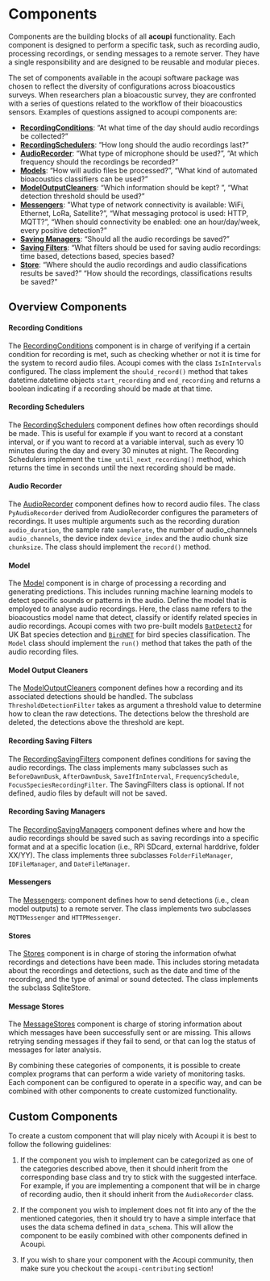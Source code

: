 # Components

Components are the building blocks of all **acoupi** functionality. Each
component is designed to perform a specific task, such as recording audio,
processing recordings, or sending messages to a remote server. They have a
single responsibility and are designed to be reusable and modular pieces.

The set of components available in the acoupi software package was chosen to reflect the diversity of configurations across bioacoustics surveys. When researchers plan a bioacoustic survey, they are confronted with a series of questions related to the workflow of their bioacoustics sensors. Examples of questions assigned to acoupi components are:

- [**RecordingConditions**](#recording-conditions): “At what time of the day should audio recordings be collected?”
- [**RecordingSchedulers**](#recording-schedulers): “How long should the audio recordings last?”
- [**AudioRecorder**](#audio-recorder): “What type of microphone should be used?”, “At which frequency should the recordings be recorded?”
- [**Models**](#models): “How will audio files be processed?”, “What kind of automated bioacoustics classifiers can be used?”
- [**ModelOutputCleaners**](#model-output-cleaners): “Which information should be kept? ”, “What detection threshold should be used?” 
- [**Messengers**](#messengers): "What type of network connectivity is available: WiFi, Ethernet, LoRa, Satellite?”, “What messaging protocol is used: HTTP, MQTT?”, “When should connectivity be enabled: one an hour/day/week, every positive detection?”
- [**Saving Managers**](#recording-saving-managers): “Should all the audio recordings be saved?”
- [**Saving Filters**](#recording-saving-filters): “What filters should be used for saving audio recordings: time based, detections based, species based?
- [**Store**](#store): “Where should the audio recordings and audio classifications results be saved?” “How should the recordings, classifications results be saved?”

## Overview Components

#### Recording Conditions
The [RecordingConditions](../../src/acoupi/components/recording_conditions.py) component is in charge of verifying if a certain condition for recording is met, such as checking whether or not it is time for the system to record audio files. Acoupi comes with the class `IsInIntervals` configured. The class implement the `should_record()`
method that takes datetime.datetime objects `start_recording` and `end_recording` and returns a boolean indicating if a recording should be made at that time.

#### Recording Schedulers
The [RecordingSchedulers](../../src/acoupi/components/recording_schedulers.py) component defines how often recordings should be made. This is useful for example if you want to
record at a constant interval, or if you want to record at a variable interval,
such as every 10 minutes during the day and every 30 minutes at night. The
Recording Schedulers implement the `time_until_next_recording()` method, which
returns the time in seconds until the next recording should be made.

#### Audio Recorder
The [AudioRecorder](../../src/acoupi/components/raudio_recorder.py) component defines how to record audio files. The class `PyAudioRecorder` derived from AudioRecorder configures the parameters of recordings. It uses multiple arguments such as the recording
duration `audio_duration`, the sample rate `samplerate`, the number of
audio_channels `audio_channels`, the device index `device_index` and the audio
chunk size `chunksize`. The class should implement the `record()` method.

#### Model
The [Model](../../src/acoupi/components/model_template.py) component is in charge of processing a recording and generating predictions. This includes running machine learning models to detect specific sounds or patterns in the audio. Define the model that is employed to analyse audio recordings. Here, the class name refers to the bioacoustics model name that detect, classify or identify related species in audio recordings.
Acoupi comes with two pre-built models
[`BatDetect2`](https://github.com/macaodha/batdetect2) for UK Bat species
detection and [`BirdNET`](https://github.com/kahst/BirdNET-Lite) for bird species classification. The `Model` class should implement the `run()` method
that takes the path of the audio recording files.

#### Model Output Cleaners
The [ModelOutputCleaners](../../src/acoupi/components/output_cleaners.py) component defines how a recording and its associated detections should be handled. The subclass `ThresholdDetectionFilter` takes as argument a threshold value to determine how to clean the raw detections. The detections below the threshold are deleted, the detections above the threshold are kept. 

#### Recording Saving Filters
The [RecordingSavingFilters](../../src/acoupi/components/saving_filters.py) component defines conditions for saving the audio recordings. The class implements many subclasses such as `BeforeDawnDusk`, `AfterDawnDusk`, `SaveIfInInterval`, `FrequencySchedule`, `FocusSpeciesRecordingFilter`. The SavingFilters class is optional. If not defined, audio files by default will not be saved. 

#### Recording Saving Managers
The [RecordingSavingManagers](../../src/acoupi/components/saving_managers.py) component defines where and how the audio recordings should be saved such as saving recordings into a specific format and at a specific location (i.e., RPi SDcard, external harddrive, folder XX/YY). The class implements three subclasses `FolderFileManager`, `IDFileManager`, and `DateFileManager`. 

#### Messengers
The [Messengers](../../src/acoupi/components/messengers.py): component defines how to send detections (i.e., clean model outputs) to a remote server. The class implements two subclasses `MQTTMessenger` and `HTTPMessenger`.  

#### Stores
The [Stores](../../src/acoupi/components/stores/sqlite/store.py) component is in charge of storing the information ofwhat recordings and detections have been made. This includes storing metadata about the recordings and detections, such as the date and time of the recording, and the type of animal or sound detected. The class implements the subclass SqliteStore. 

#### Message Stores
The [MessageStores](../../src/acoupi/components/message_stores/sqlite/message_store.py) component is charge of storing information about which messages have been successfully sent or are missing.
This allows retrying sending messages if they fail to send, or that can log the status of messages for later analysis.

By combining these categories of components, it is possible to create complex
programs that can perform a wide variety of monitoring tasks. Each component can
be configured to operate in a specific way, and can be combined with other
components to create customized functionality.

## Custom Components

To create a custom component that will play nicely with Acoupi it is best to
follow the following guidelines:

1. If the component you wish to implement can be categorized as one of the
   categories described above, then it should inherit from the corresponding
   base class and try to stick with the suggested interface. For example, if you
   are implementing a component that will be in charge of recording audio, then
   it should inherit from the `AudioRecorder` class.

2. If the component you wish to implement does not fit into any of the the
   mentioned categories, then it should try to have a simple interface that uses
   the data schema defined in `data_schema`. This will allow the component to be
   easily combined with other components defined in Acoupi.

3. If you wish to share your component with the Acoupi community, then make sure
   you checkout the `acoupi-contributing` section!
